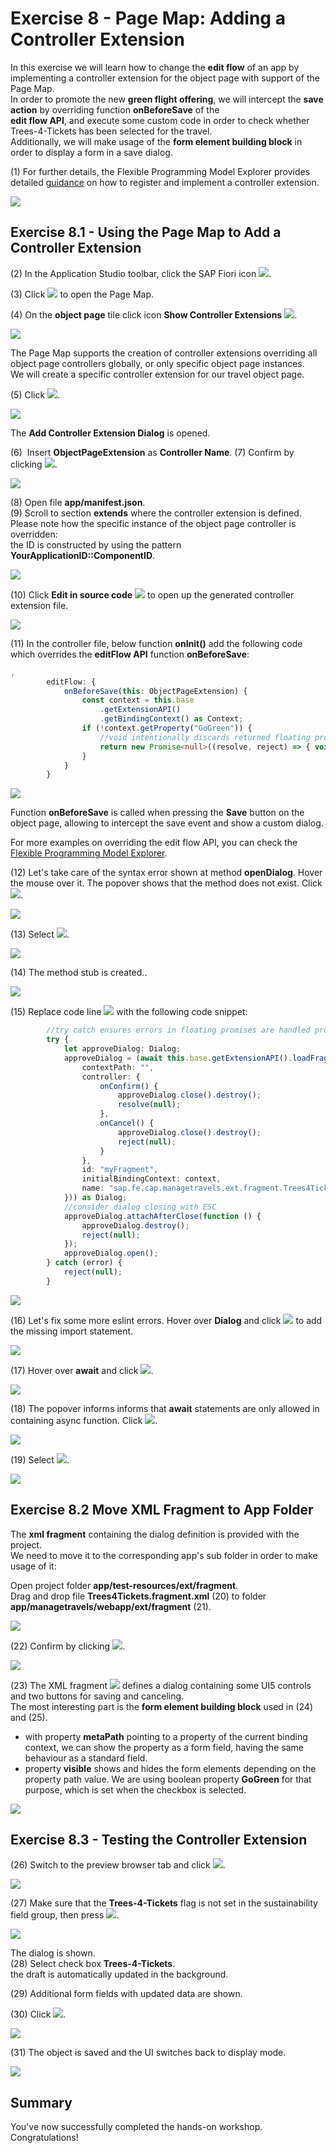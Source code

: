 # Exercise 8 - Page Map: Adding a Controller Extension

In this exercise we will learn how to change the **edit flow** of an app by implementing a controller extension for the object page with support of the Page Map.\
In order to promote the new **green flight offering**, we will intercept the **save action** by overriding function **onBeforeSave** of the\
**edit flow API**, and execute some custom code in order to check whether Trees-4-Tickets has been selected for the travel.\
Additionally, we will make usage of the **form element building block** in order to display a form in a save dialog.

(1) For further details, the Flexible Programming Model Explorer provides detailed [guidance](https://ui5.sap.com/test-resources/sap/fe/core/fpmExplorer/index.html#/controllerExtensions/controllerExtensionsOverview/guidanceControllerExtensions) on how to register and implement a controller extension.

![](./images/image1.png)

## Exercise 8.1 - Using the Page Map to Add a Controller Extension

(2) In the Application Studio toolbar, click the SAP Fiori icon ![](./images/image3.png).

(3) Click ![](./images/image4.png)  to open the Page Map.

(4) On the **object page** tile click icon **Show Controller Extensions** ![](./images/image5.png).

![](./images/image2.png)

The Page Map supports the creation of controller extensions overriding all object page controllers globally, or only specific object page instances.\
We will create a specific controller extension for our travel object page.

(5) Click ![](./images/image7.png).

![](./images/image6.png)

The **Add Controller Extension Dialog** is opened.

(6)  Insert **ObjectPageExtension** as **Controller Name**. (7) Confirm by clicking ![](./images/image9.png).

![](./images/image8.png)

(8) Open file **app/manifest.json**.\
(9) Scroll to section **extends** where the controller extension is defined.\
Please note how the specific instance of the object page controller is overridden:\
the ID is constructed by using the pattern **YourApplicationID::ComponentID**.

![](./images/image10.png)

(10) Click **Edit in source code** ![](./images/image13.png) to open up the generated controller extension file.

![](./images/image12.png)

(11) In the controller file, below function **onInit()** add the following code which overrides the **editFlow API** function **onBeforeSave**:

```ts
,
		editFlow: {
			onBeforeSave(this: ObjectPageExtension) {
				const context = this.base
					.getExtensionAPI()
					.getBindingContext() as Context;
				if (!context.getProperty("GoGreen")) {
					//void intentionally discards returned floating promise
					return new Promise<null>((resolve, reject) => { void this.openDialog(resolve, reject, context); })
				}
			}
		}
```

![](./images/image14.png)

Function **onBeforeSave** is called when pressing the **Save** button on the object page, allowing to intercept the save event and show a custom dialog.

For more examples on overriding the edit flow API, you can check the [Flexible Programming Model Explorer](https://sapui5.hana.ondemand.com/test-resources/sap/fe/core/fpmExplorer/index.html#/controllerExtensions/controllerExtensionsOverview/basicExtensibility).

(12) Let's take care of the syntax error shown at method **openDialog**. Hover the mouse over it. The popover shows that the method does not exist. Click ![](./images/image16.png).

![](./images/image15.png)

(13) Select ![](./images/image18.png).

![](./images/image17.png)

(14) The method stub is created..

![](./images/image19.png)

(15) Replace code line ![](./images/image20.png) with the following code snippet:

```ts
		//try catch ensures errors in floating promises are handled properly
		try {
			let approveDialog: Dialog;
			approveDialog = (await this.base.getExtensionAPI().loadFragment({
				contextPath: "",
				controller: {
					onConfirm() {
						approveDialog.close().destroy();
						resolve(null);
					},
					onCancel() {
						approveDialog.close().destroy();
						reject(null);
					}
				},
				id: "myFragment",
				initialBindingContext: context,
				name: "sap.fe.cap.managetravels.ext.fragment.Trees4Tickets"
			})) as Dialog;
			//consider dialog closing with ESC
			approveDialog.attachAfterClose(function () {
				approveDialog.destroy();
				reject(null);
			});			
			approveDialog.open();
		} catch (error) {
			reject(null);
		}
```

![](./images/image21.png)

(16) Let's fix some more eslint errors. Hover over **Dialog** and click ![](./images/image16.png) to add the missing import statement.

![](./images/image22.png)

(17) Hover over **await** and click ![](./images/image24.png).

![](./images/image23.png)

(18) The popover informs informs that **await** statements are only allowed in containing async function. Click ![](./images/image26.png).

![](./images/image25.png)

(19) Select ![](./images/image28.png).

![](./images/image27.png)

## Exercise 8.2 Move XML Fragment to App Folder

The **xml fragment** containing the dialog definition is provided with the project.\
We need to move it to the corresponding app's sub folder in order to make usage of it:

Open project folder **app/test-resources/ext/fragment**.\
Drag and drop file **Trees4Tickets.fragment.xml** (20) to folder **app/managetravels/webapp/ext/fragment** (21).

![](./images/image29.png)

(22) Confirm by clicking ![](./images/image32.png).

![](./images/image31.png)

(23) The XML fragment ![](./images/image30.png) defines a dialog containing some UI5 controls and two buttons for saving and canceling.\
The most interesting part is the **form element building block** used in (24) and (25).
- with property **metaPath** pointing to a property of the current binding context, we can show the property as a form field, having the same behaviour as a standard field.
- property **visible** shows and hides the form elements depending on the property path value. We are using boolean property **GoGreen** for that purpose, which is set when the checkbox is selected.

![](./images/image33.png)

## Exercise 8.3 - Testing the Controller Extension

(26) Switch to the preview browser tab and click ![](./images/image40.png).

![](./images/image39.png)

(27) Make sure that the **Trees-4-Tickets** flag is not set in the sustainability field group, then press  ![](./images/image42.png).

![](./images/image41.png)

The dialog is shown.\
(28) Select check box **Trees-4-Tickets**.\
the draft is automatically updated in the background.

(29) Additional form fields with updated data are shown.

(30) Click ![](./images/image46.png).

![](./images/image43.png)

(31) The object is saved and the UI switches back to display mode.

![](./images/image47.png)

## Summary

You've now successfully completed the hands-on workshop. Congratulations!